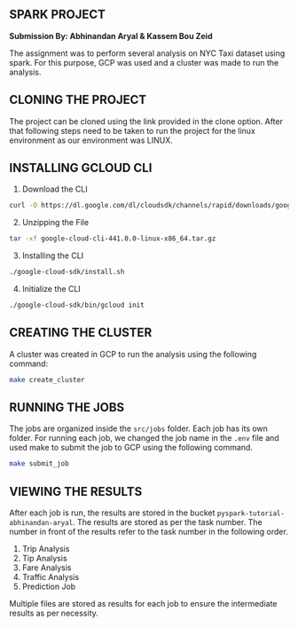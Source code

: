 ## SPARK PROJECT

**Submission By: Abhinandan Aryal & Kassem Bou Zeid**

The assignment was to perform several analysis on NYC Taxi dataset using spark. For this purpose, GCP was used and a cluster was made to run the analysis.

## CLONING THE PROJECT

The project can be cloned using the link provided in the clone option. After that following steps need to be taken to run the project for the linux environment as our environment was LINUX.

## INSTALLING GCLOUD CLI

1. Download the CLI
```bash
curl -O https://dl.google.com/dl/cloudsdk/channels/rapid/downloads/google-cloud-cli-441.0.0-linux-x86_64.tar.gz
```

2. Unzipping the File
```bash
tar -xf google-cloud-cli-441.0.0-linux-x86_64.tar.gz
```

3. Installing the CLI
```bash
./google-cloud-sdk/install.sh
```

4. Initialize the CLI
```bash
./google-cloud-sdk/bin/gcloud init
```

## CREATING THE CLUSTER

A cluster was created in GCP to run the analysis using the following command:
```bash
make create_cluster
```

## RUNNING THE JOBS

The jobs are organized inside the `src/jobs` folder. Each job has its own folder. For running each job, we changed the job name in the `.env` file and used make to submit the job to GCP using the following command.

```bash
make submit_job
```

## VIEWING THE RESULTS

After each job is run, the results are stored in the bucket `pyspark-tutorial-abhinandan-aryal`. The results are stored as per the task number. The number in front of the results refer to the task number in the following order.

1. Trip Analysis
2. Tip Analysis
3. Fare Analysis
4. Traffic Analysis
5. Prediction Job

Multiple files are stored as results for each job to ensure the intermediate results as per necessity.




